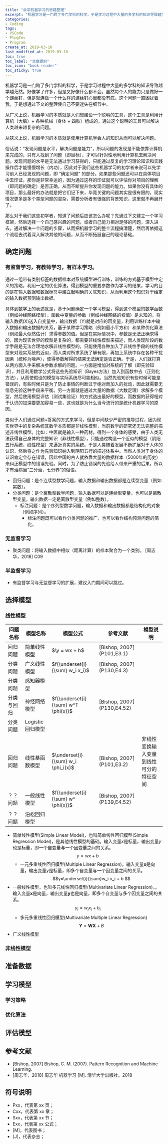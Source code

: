 ```yaml
---
title: "自学机器学习的思路整理"
excerpt: "机器学习是一门跨了多门学科的科学，于是学习过程中大量的多学科的知识导致越学越茫然。好像学了许多，但是又好像什么都不会。虽然每个人的能力只是做好一个螺丝钉，但是就连做一个什么样的螺丝钉心里都没有底。这个问题一直困扰着我，于是想通过下文的整理使自己不要迷失在细节中。"
categories:
- Coding
tags:
- VSCode
- PlugIns
- Program
create_at: 2019-03-10
last_modified_at: 2019-03-10
toc: true
toc_label: "文章提纲"
toc_icon: "book-reader"
toc_sticky: true
---
```


机器学习是一门跨了多门学科的科学，于是学习过程中大量的多学科的知识导致越学越茫然。好像学了许多，但是又好像什么都不会。虽然每个人的能力只是做好一个螺丝钉，但是就连做一个什么样的螺丝钉心里都没有底。这个问题一直困扰着我，于是想通过下文的整理使自己不要迷失在细节中。

从广义上说，机器学习的本质就是人们想建设一个聪明的工具，这个工具是利用计算机（大脑）+ 各种机械（身体 + 四肢）组成的，通过这个聪明的工具可以解决人类越来越复杂的问题。

从狭义上说，机器学习的本质就是使用计算机学会人的知识从而可以解决问题。

俗话说：“发现问题是水平，解决问题是能力”，所以问题的发现是不能依靠计算机来完成的，只有人找到了问题（即目标），才可以针对性地利用计算机去解决问题。发现问题的水平是无法通过学习获得的，只能通过反复的学习理论知识和实践操作后才能慢慢增长（内功），因此对于我们这些机器学习的初学者来说可以先学习前人已经发现的问题，即 “确定问题” 的部分。如果那些问题还可以在具体项目中去印证，那你是非常幸运的，因为通过这样的印证就可以评估你对项目的理解（即问题的确定）是否正确，从而不断提升你发现问题的能力。如果你没有具体的项目，那么最好的办法就是把它们记下来，毕竟关键的问题其实是很有限的，现实情况更多是多个类型问题的混杂，需要分析者有很强的背景知识，这里就不再展开了。

那么对于我们这些初学者，知道了问题后应该怎么办呢？先通过下文建立一个学习框架，然后选择一个自己感兴趣的问题，或者自己能力相对足够的问题，深入进去。通过解决一个问题的步骤，从而把机器学习的整个流程搞清楚，然后再依据这个流程去试着深入解决其他的问题，从而不断拓展自己的理论基础。

## 确定问题

### 有监督学习，有教师学习，有样本学习。

通过一组带有类别标签的数据样本对系统模型进行训练，训练的方式基于模型中定义的策略，利用一定的优化算法，得到模型的重要参数作为学习的结果，学习的目的是在输入数据和数据标签中建立起明确的关联知识，从而利用这个知识对于给定的输入数据预测输出数据。

具体到数学上的表述就是，基于问题确定一个学习模型，得到这个模型的数学函数（例如神经网络模型），函数中变量的参数（例如神经网络的权值）是未知的，将输入数据(X)送入自变量中，输出数据（Y)就是对应的因变量，利用训练样本中输入数据和输出数据的关系，基于某种学习策略（例如最小平方和）和某种优化算法（例如最大似然估计）求得参数的值。但是在实际情况中，参数是无法正确求得的，因为现实世界的模型是复杂的，都需要非线性模型来描述，而人类现阶段的数学手段是无法合理地求解非线性模型的，只能使用各种加入了非线性手段的线性模型来对现实系统的近似，而人类对所求系统了解有限，再加上系统中存在各种干扰因素（统称为噪声），使得参数解得的结果无法确定是否正确。于是，人们就打算从两方面入手来解决参数求解的问题。一方面是增加对系统的了解（即先验知识），并且利用数学公式将这些先验知识（Bayes方法）加入到函数中去（正则化方法），从而使假设的模型与实际系统尽可能相似。当然先验知识有些时候可能是错误的，有些时候只是为了防止事情的判断过于绝对而加入的扰动，因此就需要无信息先验这种手段来平衡。另一方面就是通过大量的数据（大数定理）求解多个模型，然后使用模型评估（测试集验证）的方式选出最好的模型，而数据的获得相对于认识的加深要更加容易一些，这也就是为什么当今流行的是统计机器学习的原因。

类似于人们通过问题+答案的方式来学习，但是中间缺少严密的推导过程，因为现实世界中的复杂系统其数学本质都是非线性模型，当前数学的研究还无法完整的描述非线性模型。比如：中医就是输入一种药材，得到一个身体的感受，由于人类无法获得自己身体的完整知识（非线性模型），只能通过构造一个近似的模型（阴阳五行系统，线性模型）来逼近真实的系统。于是人类随着发展不断扩展对于人体的认识，然后将之作为先验知识纳入到阴阳五行的描述体系中。当然人类对于身体的认识肯定会存在错误，因此中国的古人就依靠大量的数据样本（5000年的历史）来纠正模型中的错误先验。同时，为了防止错误的先验给人带来严重的后果，所以才有治病当“三分治，七分养”的俗语。

* 回归问题：是个连续型数学问题，输入数据和输出数据都是连续型变量（例如实数）。
* 分类问题：是个离散型数学问题，输入数据可以是连续型变量，也可以是离散型变量，输出数据一定是离散型变量（例如整数）。
  * 标注问题：是个序列型数学问题，输入数据和输出数据都是结构化的对象（例如序列）。
    * 标注问题既可以看作分类问题的推广，也可以看作结构预测问题的简化。

### 无监督学习

* 聚类问题：将输入数据中相似（距离计算）的样本聚合为一个类别。 \[周志华，2018] C09

### 半监督学习

* 有监督学习与无监督学习的扩展，建议入门期间可以跳过。

## 选择模型

### 线性模型

| 问题名称   | 模型名称          | 模型公式                            | 参考文献                    | 模型说明                               |
|------------|-------------------|-------------------------------------|-----------------------------|----------------------------------------|
| 回归问题   | 简单线性模型      | $\y = wx + b$                       | \[Bishop, 2007](P101,E3.1)  |                                        |
| 分类问题   | 广义线性模型      | $f(\underset{i}{\sum} w_i x_i)$     | \[Bishop, 2007](P130,E4.3)  |                                        |
| 分类问题   | 感知器模型        |                                     |                             |                                        |
| 分类与回归 | 神经网络模型      | $f(\underset{i}{\sum} w^T \phi(x))$ | \[Bishop, 2007](P130,E4.52) |                                        |
| 分类问题   | Logistic 回归模型 |                                     |                             |                                        |
| 回归问题   | 线性基函数模型    | $\underset{i}{\sum} w_i \phi_i(x)$  | \[Bishop, 2007](P101,E3.2)  | 非线性变换输入变量到线性可分的特征空间 |
| ？？问题   | 一般线性模型      | $f(\underset{i}{\sum} w^ \phi(x))$  | \[Bishop, 2007](P139,E4.52) |                                        |
| ？？问题   | 泊松回归模型      |                                     |                             |                                        |

* 简单线性模型(Simple Linear Model)，也叫简单线性回归模型(Simple Regression Model)，是其他线性模型的基础。输入变量$x$是标量，输出变量$y$也是标量，即一个自变量与一个因变量之间的关系。 
  $$y = wx + b$$
  * 一元多重线性回归模型(Multiple Linear Regression)。输入变量$\mathbf{x}$是向量，输出变量$y$是标量，即多个自变量与一个因变量之间的关系。
  $$y=\underset{i}{\sum}w_i x_i + b $$
* 一般线性模型，也叫多元线性回归模型(Multivariate Linear Regression)。。输入变量$\mathbf{x}$是向量，输出变量$\mathbf{y}$也是向量，即多个自变量与多个因变量之间的关系。
  $$y_i=w_i x_i + b_i$$
  * 多元多重线性回归模型(Multivariate Multiple Linear Regression)
  $$\mathbf{Y}=\mathbf{WX}+B$$
* 广义线性模型

### 非线性模型

## 准备数据

## 学习模型

### 学习策略

### 优化算法

## 评估模型

## 参考文献

* \[Bishop, 2007] Bishop, C. M. (2007). Pattern Recognition and Machine Learning.
* \[周志华，2018] 周志华 机器学习 \[M]. 清华大学出版社。2018

## 符号说明

* Pxx，代表第 xx 页；
* Cxx，代表第 xx 章；
* Sxx，代表第 xx 节；
* Exx，代表第 xx 公式；
* \[M]，代表图书；
* \[J]，代表杂志；